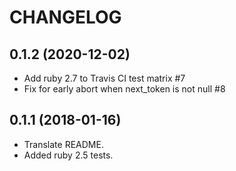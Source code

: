 # CHANGELOG

## 0.1.2 (2020-12-02)

- Add ruby 2.7 to Travis CI test matrix #7
- Fix for early abort when next_token is not null #8

## 0.1.1 (2018-01-16)

- Translate README.
- Added ruby 2.5 tests.
